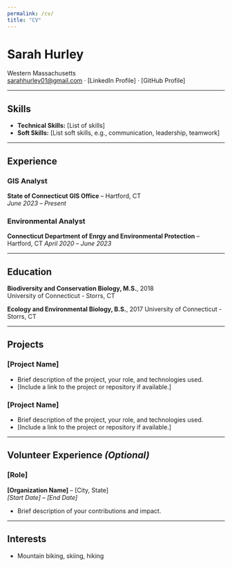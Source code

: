 ```yaml
---
permalink: /cv/
title: "CV"
---
```


# Sarah Hurley
Western Massachusetts \
sarahhurley01@gmail.com · [LinkedIn Profile] · [GitHub Profile]

---

## **Skills**
- **Technical Skills:** [List of skills]
- **Soft Skills:** [List soft skills, e.g., communication, leadership, teamwork]

---

## **Experience**
### **GIS Analyst**  
**State of Connecticut GIS Office** – Hartford, CT  
*June 2023* – *Present*  

### **Environmental Analyst**  
**Connecticut Department of Enrgy and Environmental Protection** – Hartford, CT 
*April 2020* – *June 2023*  

---

## **Education**
**Biodiversity and Conservation Biology, M.S.**, 2018  
University of Connecticut - Storrs, CT  

**Ecology and Environmental Biology, B.S.**, 2017
University of Connecticut - Storrs, CT 

---

## **Projects**
### **[Project Name]**  
- Brief description of the project, your role, and technologies used.
- [Include a link to the project or repository if available.]

### **[Project Name]**  
- Brief description of the project, your role, and technologies used.
- [Include a link to the project or repository if available.]

---

## **Volunteer Experience** *(Optional)*  
### **[Role]**  
**[Organization Name]** – [City, State]  
*[Start Date]* – *[End Date]*  
- Brief description of your contributions and impact.

---

## **Interests**  
- Mountain biking, skiing, hiking

